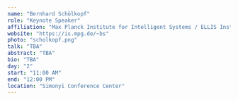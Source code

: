 ```yaml
---
name: "Bernhard Schölkopf"
role: "Keynote Speaker"
affiliation: "Max Planck Institute for Intelligent Systems / ELLIS Institute Tübingen"
website: "https://is.mpg.de/~bs"
photo: "scholkopf.png"
talk: "TBA"
abstract: "TBA"
bio: "TBA"
day: "2"
start: "11:00 AM"
end: "12:00 PM"
location: "Simonyi Conference Center"
---
```

